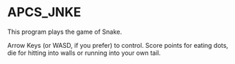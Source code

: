 APCS_JNKE
=========

This program plays the game of Snake. 

Arrow Keys (or WASD, if you prefer) to control. Score points for eating dots, die for hitting into walls 
or running into your own tail.
